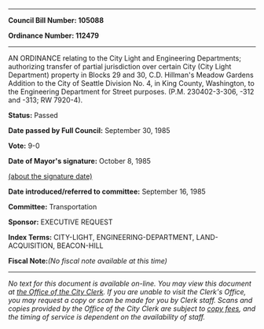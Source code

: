 

********

**Council Bill Number: 105088**
   
**Ordinance Number: 112479**
********

 AN ORDINANCE relating to the City Light and Engineering Departments; authorizing transfer of partial jurisdiction over certain City (City Light Department) property in Blocks 29 and 30, C.D. Hillman's Meadow Gardens Addition to the City of Seattle Division No. 4, in King County, Washington, to the Engineering Department for Street purposes. (P.M. 230402-3-306, -312 and -313; RW 7920-4).

**Status:** Passed
   
**Date passed by Full Council:** September 30, 1985
   
**Vote:** 9-0
   
**Date of Mayor's signature:** October 8, 1985
   
[(about the signature date)](/~public/approvaldate.htm)
   
   
   
**Date introduced/referred to committee:** September 16, 1985
   
**Committee:** Transportation
   
**Sponsor:** EXECUTIVE REQUEST
   
   
**Index Terms:** CITY-LIGHT, ENGINEERING-DEPARTMENT, LAND-ACQUISITION, BEACON-HILL

**Fiscal Note:**_(No fiscal note available at this time)_
********

_No text for this document is available on-line. You may view this document at [the Office of the City Clerk](http://www.seattle.gov/leg/clerk/contactUs.htm). If you are unable to visit the Clerk's Office, you may request a copy or scan be made for you by Clerk staff. Scans and copies provided by the Office of the City Clerk are subject to [copy fees](http://clerk.seattle.gov/~public/clerkfees.htm), and the timing of service is dependent on the availability of staff._

